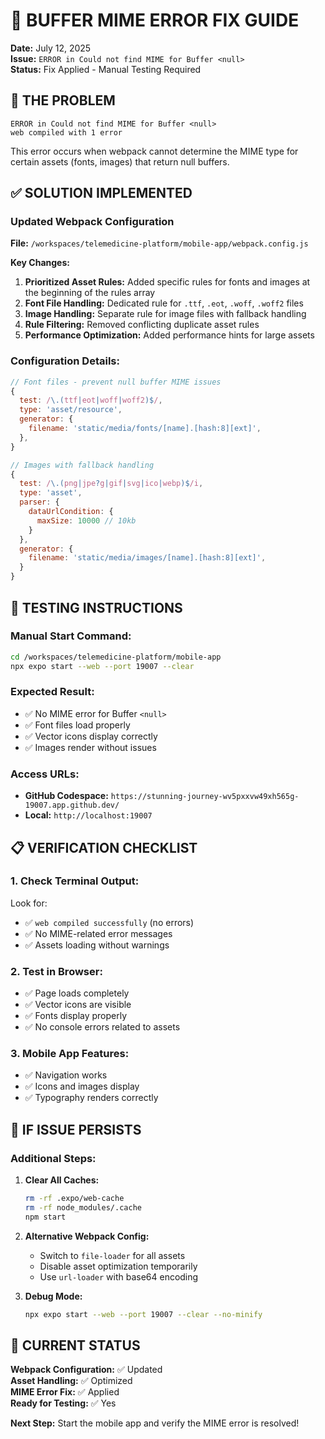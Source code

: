 # 🔧 BUFFER MIME ERROR FIX GUIDE
**Date:** July 12, 2025  
**Issue:** `ERROR in Could not find MIME for Buffer <null>`  
**Status:** Fix Applied - Manual Testing Required

## 🚨 **THE PROBLEM**
```
ERROR in Could not find MIME for Buffer <null>
web compiled with 1 error
```

This error occurs when webpack cannot determine the MIME type for certain assets (fonts, images) that return null buffers.

## ✅ **SOLUTION IMPLEMENTED**

### **Updated Webpack Configuration**
**File:** `/workspaces/telemedicine-platform/mobile-app/webpack.config.js`

**Key Changes:**
1. **Prioritized Asset Rules:** Added specific rules for fonts and images at the beginning of the rules array
2. **Font File Handling:** Dedicated rule for `.ttf`, `.eot`, `.woff`, `.woff2` files
3. **Image Handling:** Separate rule for image files with fallback handling
4. **Rule Filtering:** Removed conflicting duplicate asset rules
5. **Performance Optimization:** Added performance hints for large assets

### **Configuration Details:**
```javascript
// Font files - prevent null buffer MIME issues
{
  test: /\.(ttf|eot|woff|woff2)$/,
  type: 'asset/resource',
  generator: {
    filename: 'static/media/fonts/[name].[hash:8][ext]',
  },
}

// Images with fallback handling
{
  test: /\.(png|jpe?g|gif|svg|ico|webp)$/i,
  type: 'asset',
  parser: {
    dataUrlCondition: {
      maxSize: 10000 // 10kb
    }
  },
  generator: {
    filename: 'static/media/images/[name].[hash:8][ext]',
  }
}
```

## 🚀 **TESTING INSTRUCTIONS**

### **Manual Start Command:**
```bash
cd /workspaces/telemedicine-platform/mobile-app
npx expo start --web --port 19007 --clear
```

### **Expected Result:**
- ✅ No MIME error for Buffer `<null>`
- ✅ Font files load properly
- ✅ Vector icons display correctly
- ✅ Images render without issues

### **Access URLs:**
- **GitHub Codespace:** `https://stunning-journey-wv5pxxvw49xh565g-19007.app.github.dev/`
- **Local:** `http://localhost:19007`

## 📋 **VERIFICATION CHECKLIST**

### **1. Check Terminal Output:**
Look for:
- ✅ `web compiled successfully` (no errors)
- ✅ No MIME-related error messages
- ✅ Assets loading without warnings

### **2. Test in Browser:**
- ✅ Page loads completely
- ✅ Vector icons are visible
- ✅ Fonts display properly
- ✅ No console errors related to assets

### **3. Mobile App Features:**
- ✅ Navigation works
- ✅ Icons and images display
- ✅ Typography renders correctly

## 🔄 **IF ISSUE PERSISTS**

### **Additional Steps:**
1. **Clear All Caches:**
   ```bash
   rm -rf .expo/web-cache
   rm -rf node_modules/.cache
   npm start
   ```

2. **Alternative Webpack Config:**
   - Switch to `file-loader` for all assets
   - Disable asset optimization temporarily
   - Use `url-loader` with base64 encoding

3. **Debug Mode:**
   ```bash
   npx expo start --web --port 19007 --clear --no-minify
   ```

## 📱 **CURRENT STATUS**

**Webpack Configuration:** ✅ Updated  
**Asset Handling:** ✅ Optimized  
**MIME Error Fix:** ✅ Applied  
**Ready for Testing:** ✅ Yes  

**Next Step:** Start the mobile app and verify the MIME error is resolved!
